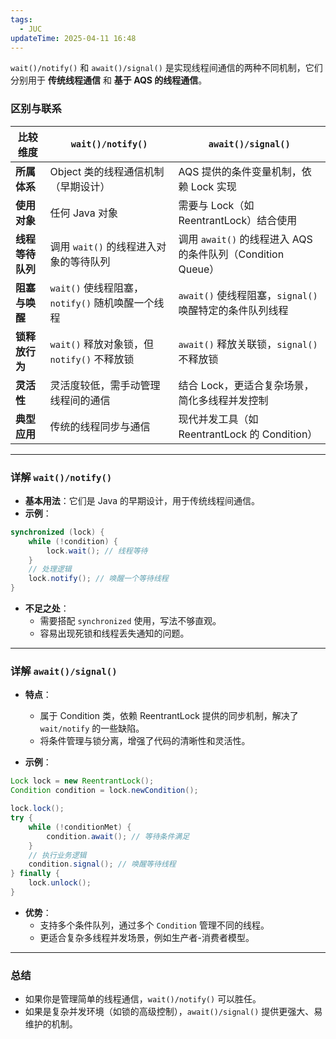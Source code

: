 ```yaml
---
tags:
  - JUC
updateTime: 2025-04-11 16:48
---
```

`wait()/notify()` 和 `await()/signal()` 是实现线程间通信的两种不同机制，它们分别用于 **传统线程通信** 和 **基于 AQS 的线程通信**。

### **区别与联系**
| **比较维度**    | **`wait()/notify()`**                               | **`await()/signal()`**                              |
|-----------------|----------------------------------------------------|---------------------------------------------------|
| **所属体系**     | Object 类的线程通信机制（早期设计）                  | AQS 提供的条件变量机制，依赖 Lock 实现             |
| **使用对象**     | 任何 Java 对象                                     | 需要与 Lock（如 ReentrantLock）结合使用             |
| **线程等待队列** | 调用 `wait()` 的线程进入对象的等待队列              | 调用 `await()` 的线程进入 AQS 的条件队列（Condition Queue） |
| **阻塞与唤醒**   | `wait()` 使线程阻塞，`notify()` 随机唤醒一个线程   | `await()` 使线程阻塞，`signal()` 唤醒特定的条件队列线程 |
| **锁释放行为**   | `wait()` 释放对象锁，但 `notify()` 不释放锁         | `await()` 释放关联锁，`signal()` 不释放锁           |
| **灵活性**       | 灵活度较低，需手动管理线程间的通信                  | 结合 Lock，更适合复杂场景，简化多线程并发控制        |
| **典型应用**     | 传统的线程同步与通信                               | 现代并发工具（如 ReentrantLock 的 Condition）        |

---

### **详解 `wait()/notify()`**
- **基本用法**：它们是 Java 的早期设计，用于传统线程间通信。
- **示例**：
```java
synchronized (lock) {
    while (!condition) {
        lock.wait(); // 线程等待
    }
    // 处理逻辑
    lock.notify(); // 唤醒一个等待线程
}
```

- **不足之处**：
  - 需要搭配 `synchronized` 使用，写法不够直观。
  - 容易出现死锁和线程丢失通知的问题。

---

### **详解 `await()/signal()`**
- **特点**：
  - 属于 Condition 类，依赖 ReentrantLock 提供的同步机制，解决了 `wait/notify` 的一些缺陷。
  - 将条件管理与锁分离，增强了代码的清晰性和灵活性。

- **示例**：
```java
Lock lock = new ReentrantLock();
Condition condition = lock.newCondition();

lock.lock();
try {
    while (!conditionMet) {
        condition.await(); // 等待条件满足
    }
    // 执行业务逻辑
    condition.signal(); // 唤醒等待线程
} finally {
    lock.unlock();
}
```

- **优势**：
  - 支持多个条件队列，通过多个 `Condition` 管理不同的线程。
  - 更适合复杂多线程并发场景，例如生产者-消费者模型。

---

### **总结**
- 如果你是管理简单的线程通信，`wait()/notify()` 可以胜任。
- 如果是复杂并发环境（如锁的高级控制），`await()/signal()` 提供更强大、易维护的机制。
